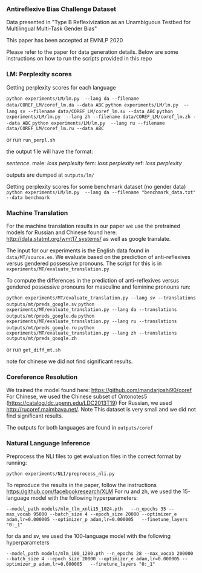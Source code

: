 <h3>Antireflexive Bias Challenge Dataset</h3>
 Data presented in "Type B Reflexivization as an Unambiguous Testbed for Multilingual Multi-Task Gender Bias"

This paper has been accepted at EMNLP 2020

Please refer to the paper for data generation details. Below are some instructions on how to run the scripts provided in this repo

<h3>LM: Perplexity scores</h3>
Getting perplexity scores for each language

`python experiments/LM/lm.py  --lang da --filename data/COREF_LM/coref_lm.da --data ABC`
`python experiments/LM/lm.py  --lang sv --filename data/COREF_LM/coref_lm.sv --data ABC`
`python experiments/LM/lm.py  --lang zh --filename data/COREF_LM/coref_lm.zh --data ABC`
`python experiments/LM/lm.py  --lang ru --filename data/COREF_LM/coref_lm.ru --data ABC`

or run `run_perpl.sh`

the output file will have the format:

<i>sentence</i>.  male: <i>loss perplexity</i> fem: <i>loss perplexity</i> ref: <i>loss perplexity</i>

outputs are dumped at
`outputs/lm/`

Getting perplexity scores for some benchmark dataset (no gender data)
`python experiments/LM/lm.py  --lang da --filename "benchmark_data.txt" --data benchmark`

<h3>Machine Translation</h3>

For the machine translation results in our paper we use the pretrained models for Russian and Chinese found here: http://data.statmt.org/wmt17_systems/  as well as google translate.

The input for our experiments is the English data found in `data/MT/source.en`. We evaluate based on the prediction of anti-reflexives versus gendered possessive pronouns. The script for this is in `experiments/MT/evaluate_translation.py`

To compute the differences in the prediction of anti-reflexives versus gendered possessive pronouns for masculine and feminine pronouns run:

`python experiments/MT/evaluate_translation.py --lang sv --translations outputs/mt/preds_google.sv`
`python experiments/MT/evaluate_translation.py --lang da --translations outputs/mt/preds_google.da`
`python experiments/MT/evaluate_translation.py --lang ru --translations outputs/mt/preds_google.ru`
`python experiments/MT/evaluate_translation.py --lang zh --translations outputs/mt/preds_google.zh`

or run `get_diff_mt.sh`

note for chinese we did not find significant results.

<h3> Coreference Resolution</h3>

We trained the model found here: https://github.com/mandarjoshi90/coref
For Chinese, we used the Chinese subset of Ontonotes5 (https://catalog.ldc.upenn.edu/LDC2013T19)
For Russian, we used http://rucoref.maimbava.net/. Note This dataset is very small and we did not find significant results.

The outputs for both languages are found in `outputs/coref`





<h3> Natural Language Inference </h3>
Preprocess the NLI files to get evaluation files in the correct format by running:

`python experiments/NLI/preprocess_nli.py`

To reproduce the results in the paper, follow the instructions https://github.com/facebookresearch/XLM
For ru and zh, we used the 15-language model with the following hyperparameters:

 ``--model_path models/mlm_tlm_xnli15_1024.pth  
 --n_epochs 35
 --max_vocab 95000
 --batch_size 4
 --epoch_size 20000
 --optimizer_e adam,lr=0.000005
 --optimizer_p adam,lr=0.000005  
 --finetune_layers "0:_1"``

 for da and sv, we used the 100-language model with the following hyperparameters

  ``--model_path models/mlm_100_1280.pth
  --n_epochs 28
  --max_vocab 200000
  --batch_size 4
  --epoch_size 20000
  --optimizer_e adam,lr=0.000005
  --optimizer_p adam,lr=0.000005  
  --finetune_layers "0:_1"``
